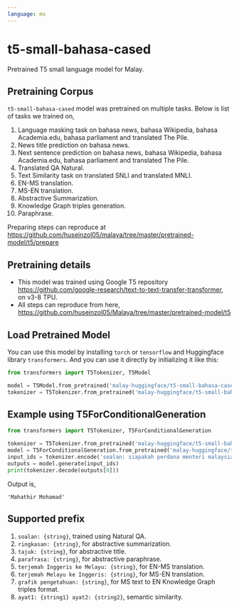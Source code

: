 ```yaml
---
language: ms
---
```


# t5-small-bahasa-cased

Pretrained T5 small language model for Malay. 

## Pretraining Corpus

`t5-small-bahasa-cased` model was pretrained on multiple tasks. Below is list of tasks we trained on,

1. Language masking task on bahasa news, bahasa Wikipedia, bahasa Academia.edu, bahasa parliament and translated The Pile.
2. News title prediction on bahasa news.
3. Next sentence prediction on bahasa news, bahasa Wikipedia, bahasa Academia.edu, bahasa parliament and translated The Pile.
4. Translated QA Natural.
5. Text Similarity task on translated SNLI and translated MNLI.
6. EN-MS translation.
7. MS-EN translation.
8. Abstractive Summarization.
9. Knowledge Graph triples generation.
10. Paraphrase.

Preparing steps can reproduce at https://github.com/huseinzol05/malaya/tree/master/pretrained-model/t5/prepare

## Pretraining details

- This model was trained using Google T5 repository https://github.com/google-research/text-to-text-transfer-transformer, on v3-8 TPU.
- All steps can reproduce from here, https://github.com/huseinzol05/Malaya/tree/master/pretrained-model/t5

## Load Pretrained Model

You can use this model by installing `torch` or `tensorflow` and Huggingface library `transformers`. And you can use it directly by initializing it like this:  

```python
from transformers import T5Tokenizer, T5Model

model = T5Model.from_pretrained('malay-huggingface/t5-small-bahasa-cased')
tokenizer = T5Tokenizer.from_pretrained('malay-huggingface/t5-small-bahasa-cased')
```

## Example using T5ForConditionalGeneration

```python
from transformers import T5Tokenizer, T5ForConditionalGeneration

tokenizer = T5Tokenizer.from_pretrained('malay-huggingface/t5-small-bahasa-cased')
model = T5ForConditionalGeneration.from_pretrained('malay-huggingface/t5-small-bahasa-cased')
input_ids = tokenizer.encode('soalan: siapakah perdana menteri malaysia?', return_tensors = 'pt')
outputs = model.generate(input_ids)
print(tokenizer.decode(outputs[0]))
```

Output is,

```
'Mahathir Mohamad'
```

## Supported prefix

1. `soalan: {string}`, trained using Natural QA.
2. `ringkasan: {string}`, for abstractive summarization.
3. `tajuk: {string}`, for abstractive title.
4. `parafrasa: {string}`, for abstractive paraphrase.
5. `terjemah Inggeris ke Melayu: {string}`, for EN-MS translation.
6. `terjemah Melayu ke Inggeris: {string}`, for MS-EN translation.
7. `grafik pengetahuan: {string}`, for MS text to EN Knowledge Graph triples format.
8. `ayat1: {string1} ayat2: {string2}`, semantic similarity.